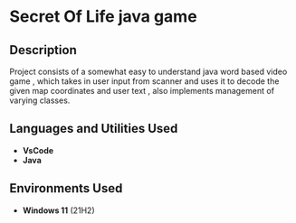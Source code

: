 <h1>Secret Of Life  java game</h1>


<h2>Description</h2>
Project consists of a somewhat easy to understand java word based video game , which takes in user input from scanner and uses it to decode the given map coordinates and user text , also implements management of varying classes.
<br />


<h2>Languages and Utilities Used</h2>

- <b>VsCode</b> 
- <b>Java</b>

<h2>Environments Used </h2>

- <b>Windows 11</b> (21H2)

